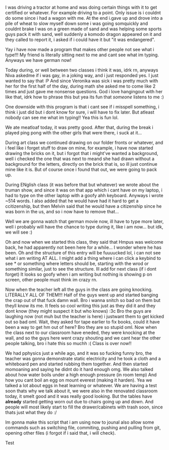 I was driving a tractor at home and was doing certain things with it to get certified or whatever. For example driving to a point. Only issue is i couldnt do some since i had a wagon with me. At the end i.gave up and drove into a pile of wheat to slow myself down some i was going somquickly and couldnt brake 
I was on a green made of sand and was helping some sports guys pack it with sand, well suddenly a komodo dragon appeared on it and they called to report it, i asked if i could have it but "it was endangered".

Yay i have now made a program that makes other people not see what i type!!! My friend is literally sitting next to me and cant see what im typing. Anyways we have german now!

Today during, or well between two classes i think it was, idrk rn, anyways Niva askedme if i was gay, in a joking way, and i just responded yes. I just wanted to say that :P
And since Veronika was sick i was pretty much with her for the first half of the day, during math she asked me to come like 2 times and just gave me nonsense questions. God i love hangingout with her like that, idrk how to phrase this but yea its fun that *someone* listens to me :)

One downside with this program is that i cant see if i misspell something, i think i just did but i dont know for sure, i will have to fix later. But atleast nobody can see me what im typing!! Yea this is fun lol.

We ate meatloaf today, it was pretty good. After that, during the break i played ping pong with the other girls that were there, i suck at it...


During art class we continued drawing on our folder fronts or whatever, and i feel like i forget stuff to draw on mine, for example,  i have now started drawing the bricks on it, but i forgot that i might've wanted a background, well i checked the one that was next to meand she had drawn without a background for the letters, directly on the brick that is, so ill just continue mine like it is. But of course once i found that out, we were going to pack up.

During ENglish class (it was before that but whatever) we wrote about the truman show, and since it was on that app which i cant have on my laptop, i had to type on the other laptop with a goofy ahh keyboard. Anyways i wrote ~514 words. I also added that he would have had it hard to get a ccitizenship, but then Melvin said that he would have a citizenship since he was born in the us, and so i now have to remove that...

Well we are gonna watch that german movie now, ill have to type more later, well i probably will have the chance to type during it, like i am now... but idk, we  will see :)

Oh and now when we started this class, they said that Hmpus was welcome back, he had apparently not been here for a while... I wonder where he has been. Oh and the structure of this entry will be fuuuucked lol, i can not see what i am writing AT ALL. I might add a thing where i can click a keybind to see * or something where letters should be, starting with the wrod or something similar, just to see the structure. Ill add for next class (if i dont forget)
It looks so goofy when i am writing but nothing is showing p on screen, other people must think im crazy rn.

Now when the teacher left all the guys in the class are going knocking. LITERALLY ALL OF THEM!!! Half of the guys went up and started banging the crap out of that fuck damn wall. Bro i wanna snitch so bad on them but theyll know its me. It feels so cool writing this just as they did it and they dont know (they might suspect it but who knows) :3c
Bro the guys are laughing now (not muh but the teacher is here) i justwant them to get kicked out so bad oml. Wait, they asked for tape earlier to fix books, could it have been a way to get hm out of here? Bro they are so stupid oml. 
Now when the class next to our classroom have eneded, they were knocking at the wall, and so the guys here went crazy shouting and we cant hear the other people talking, bro i hate this so muchh :(
Class is over now!!


We had pphysics just a while ago, and it was so fucking funny bro, the teacher was gonna demonstrate static electricity and he took a cloth and a whiteboard pen and started rubbing them together. And then started momoaning and saying he didnt do it hard enough omg. We also talked about how water boils under a high enough pressure (in room temp) And how you cant boil an egg on mount everest (making it harden). Yea we talked a lot about eggs in heat learning or whatever.  We are having a test soon thats why we talk about it, we were also in the renovated classroom today, it smelt good and it was really good looking. But the tables have **already** started getting worn out due to chairs going up and down. And people will most likely start to fill the drawer/cabinets with trash soon, since thats just what they do :/

Im gonna make this script that i am using now to jounal also allow some commands such as switching file, commiting, pushing and pulling from git, opening other files (i forgot if i said that, i will check).

Test